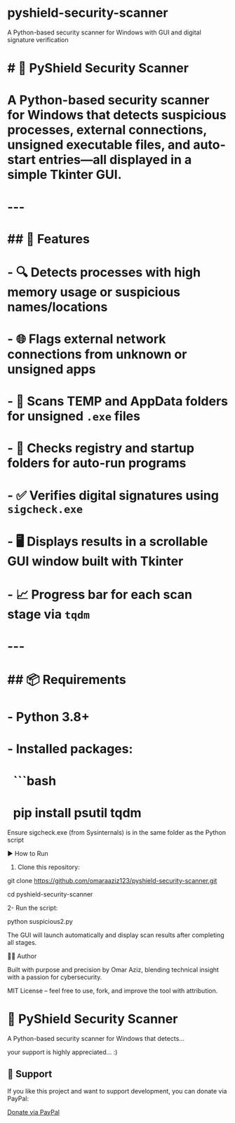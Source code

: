 # pyshield-security-scanner
A Python-based security scanner for Windows with GUI and digital signature verification
# \# 🔐 PyShield Security Scanner

# 

# A Python-based security scanner for Windows that detects suspicious processes, external connections, unsigned executable files, and auto-start entries—all displayed in a simple Tkinter GUI.

# 

# ---

# 

# \## 🚀 Features

# 

# \- 🔍 Detects processes with high memory usage or suspicious names/locations

# \- 🌐 Flags external network connections from unknown or unsigned apps

# \- 📁 Scans TEMP and AppData folders for unsigned `.exe` files

# \- 🪪 Checks registry and startup folders for auto-run programs

# \- ✅ Verifies digital signatures using `sigcheck.exe`

# \- 🖥️ Displays results in a scrollable GUI window built with Tkinter

# \- 📈 Progress bar for each scan stage via `tqdm`

# 

# ---

# 

# \## 📦 Requirements

# 

# \- Python 3.8+

# \- Installed packages:

# &nbsp; ```bash

# &nbsp; pip install psutil tqdm



Ensure sigcheck.exe (from Sysinternals) is in the same folder as the Python script



▶️ How to Run

1. Clone this repository:

git clone https://github.com/omaraaziz123/pyshield-security-scanner.git

cd pyshield-security-scanner



2- Run the script:

python suspicious2.py



The GUI will launch automatically and display scan results after completing all stages.



👨‍💻 Author

Built with purpose and precision by Omar Aziz, blending technical insight with a passion for cybersecurity.



MIT License – feel free to use, fork, and improve the tool with attribution.

# 🔐 PyShield Security Scanner

A Python-based security scanner for Windows that detects...

your support is highly appreciated...  :)

## 🙌 Support

If you like this project and want to support development, you can donate via PayPal:

[Donate via PayPal](https://www.paypal.me/omraaziz)

